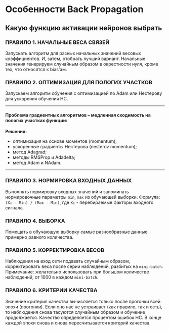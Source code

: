 

# Особенности Back Propagation

## Какую функцию активации нейронов выбрать

### ПРАВИЛО 1. НАЧАЛЬНЫЕ ВЕСА СВЯЗЕЙ
Запускать алгоритм для разных начальных значений весовых коэффициентов. И, затем, отобрать лучший вариант. Начальные значения генерируем случайным образом в окрестности нуля, кроме тех, что относятся к bias’ам.

### ПРАВИЛО 2. ОПТИМИЗАЦИЯ ДЛЯ ПОЛОГИХ УЧАСТКОВ
Запускаем алгоритм обучения с оптимизацией по Adam или Нестерову для ускорения обучения НС.

---

#### Проблема градиентных алгоритмов – медленная сходимость на пологих участках функции:
**Решения:**
- оптимизация на основе моментов (momentum);
- ускоренные градиенты Нестерова (nesterov momentum);
- метод Adagrad;
- методы RMSProp и Adadelta;
- метод Adam и NAdam.

---

### ПРАВИЛО 3. НОРМИРОВКА ВХОДНЫХ ДАННЫХ
Выполнять нормировку входных значений и запоминать нормировочные параметры `min`, `max` из обучающей выборки.
Формула: `(Xi - Min) / (Max - Min)`, где `Xi` - перебираемые факторы входного сигнала.

### ПРАВИЛО 4. ВЫБОРКА
Помещать в обучающую выборку самые разнообразные данные примерно равного количества.

### ПРАВИЛО 5. КОРРЕКТИРОВКА ВЕСОВ
Наблюдения на вход сети подавать случайным образом, корректировать веса после серии наблюдений, разбитых на `mini-batch`. Примечание: желательно использовать при большом количестве наблюдений, от 1000 в каждом `mini-batch`.

### ПРАВИЛО 6. КРИТЕРИИ КАЧЕСТВА
Значение критерия качества вычисляется только после прогонки всей эпохи (прогонки). Если оно нас не устраивает (как правило, так и есть), то наблюдения снова тасуются случайным образом и обучение продолжается. Качество определяется процентом ошибок НС. В конце каждой эпохи снова и снова пересчитывается критерий качества.
